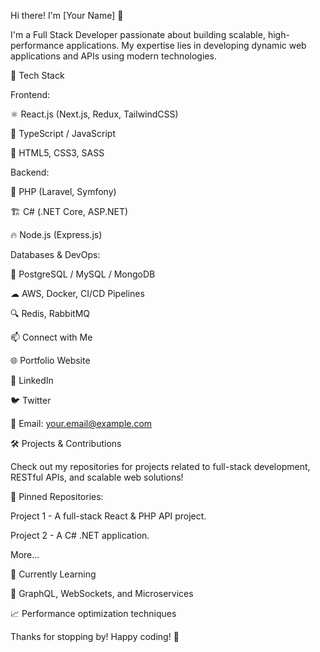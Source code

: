 Hi there! I'm [Your Name] 👋

I'm a Full Stack Developer passionate about building scalable, high-performance applications. My expertise lies in developing dynamic web applications and APIs using modern technologies.

🚀 Tech Stack

Frontend:

⚛ React.js (Next.js, Redux, TailwindCSS)

📜 TypeScript / JavaScript

💎 HTML5, CSS3, SASS

Backend:

🐘 PHP (Laravel, Symfony)

🏗 C# (.NET Core, ASP.NET)

🔥 Node.js (Express.js)

Databases & DevOps:

🐘 PostgreSQL / MySQL / MongoDB

☁ AWS, Docker, CI/CD Pipelines

🔍 Redis, RabbitMQ

📫 Connect with Me

🌐 Portfolio Website

💼 LinkedIn

🐦 Twitter

📧 Email: your.email@example.com

🛠️ Projects & Contributions

Check out my repositories for projects related to full-stack development, RESTful APIs, and scalable web solutions!

🔗 Pinned Repositories:

Project 1 - A full-stack React & PHP API project.

Project 2 - A C# .NET application.

More...

🌱 Currently Learning

🚀 GraphQL, WebSockets, and Microservices

📈 Performance optimization techniques

Thanks for stopping by! Happy coding! 🚀

